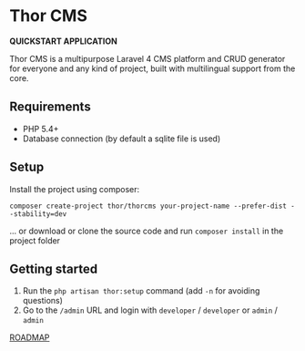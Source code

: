 Thor CMS
======
**QUICKSTART APPLICATION**

Thor CMS is a multipurpose Laravel 4 CMS platform and CRUD generator
for everyone and any kind of project, 
built with multilingual support from the core.

## Requirements
* PHP 5.4+
* Database connection (by default a sqlite file is used)

## Setup

Install the project using composer:

    composer create-project thor/thorcms your-project-name --prefer-dist --stability=dev

... or download or clone the source code and run `composer install` in the project folder

## Getting started

1. Run the `php artisan thor:setup` command (add `-n` for avoiding questions)
2. Go to the `/admin` URL and login with `developer` / `developer` or  `admin` / `admin`


[ROADMAP](https://github.com/thorcms/thorcms/issues?labels=MILESTONE&page=1&state=open)
